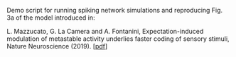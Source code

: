 Demo script for running spiking network simulations and reproducing Fig. 3a of the model introduced in:

L. Mazzucato, G. La Camera and A. Fontanini, Expectation-induced modulation of metastable activity underlies faster coding of sensory stimuli, Nature Neuroscience (2019). [<a href="https://www.mazzulab.com/uploads/9/7/3/0/97304440/mazzucato_2019.pdf">pdf</a>]

